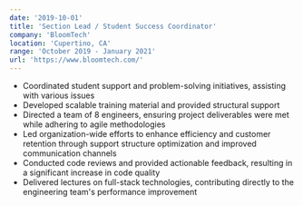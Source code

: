 ```yaml
---
date: '2019-10-01'
title: 'Section Lead / Student Success Coordinator'
company: 'BloomTech'
location: 'Cupertino, CA'
range: 'October 2019 - January 2021'
url: 'https://www.bloomtech.com/'
---
```


- Coordinated student support and problem-solving initiatives, assisting with various issues
- Developed scalable training material and provided structural support
- Directed a team of 8 engineers, ensuring project deliverables were met while adhering to agile methodologies
- Led organization-wide efforts to enhance efficiency and customer retention through support structure optimization and improved communication channels
- Conducted code reviews and provided actionable feedback, resulting in a significant increase in code quality
- Delivered lectures on full-stack technologies, contributing directly to the engineering team's performance improvement

